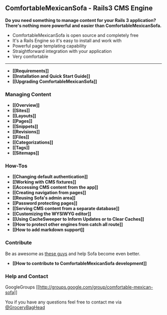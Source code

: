 ## ComfortableMexicanSofa - Rails3 CMS Engine

**Do you need something to manage content for your Rails 3 application? There's nothing more powerful and easier than ComfortableMexicanSofa.**

* ComfortableMexicanSofa is open source and completely free
* It's a Rails Engine so it's easy to install and work with
* Powerful page templating capability
* Straightforward integration with your application
* Very comfortable

***

* **[[Requirements]]**
* **[[Installation and Quick Start Guide]]**
* **[[Upgrading ComfortableMexicanSofa]]**

### Managing Content
* **[[Overview]]**
* **[[Sites]]**
* **[[Layouts]]**
* **[[Pages]]**
* **[[Snippets]]**
* **[[Revisions]]**
* **[[Files]]**
* **[[Categorizations]]**
* **[[Tags]]**
* **[[Sitemaps]]**

### How-Tos
* **[[Changing default authentication]]**
* **[[Working with CMS fixtures]]**
* **[[Accessing CMS content from the app]]**
* **[[Creating navigation from pages]]**
* **[[Reusing Sofa's admin area]]**
* **[[Password protecting pages]]**
* **[[Serving CMS content from a separate database]]**
* **[[Customizing the WYSIWYG editor]]**
* **[[Using CacheSweeper to Inform Updates or to Clear Caches]]**
* **[[How to protect other engines from catch all route]]**
* **[[How to add markdown support]]**

### Contribute
Be as awesome as [these guys](https://github.com/twg/comfortable-mexican-sofa/contributors) and help Sofa become even better.

* **[[How to contribute to ComfortableMexicanSofa development]]**

### Help and Contact
GoogleGroups [[http://groups.google.com/group/comfortable-mexican-sofa]]

You if you have any questions feel free to contact me via [@GroceryBagHead](http://twitter.com/#!/GroceryBagHead)